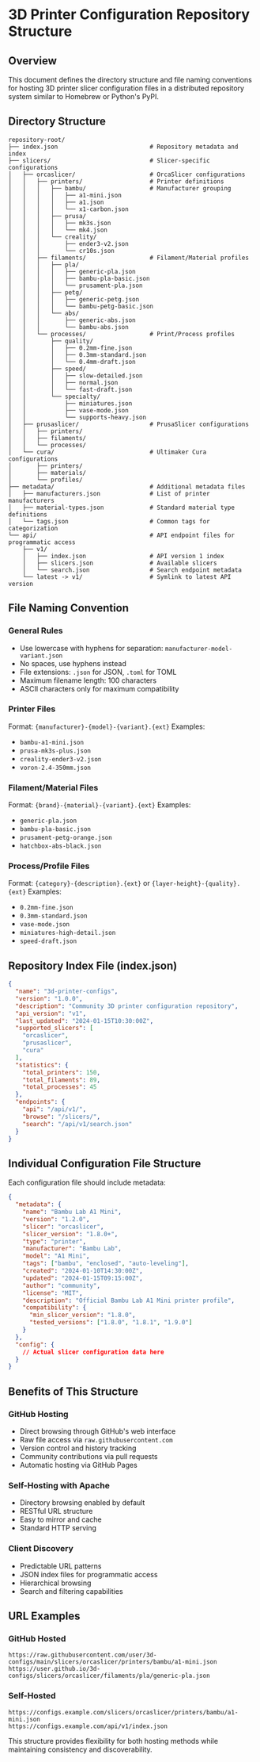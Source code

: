 # 3D Printer Configuration Repository Structure

## Overview
This document defines the directory structure and file naming conventions for hosting 3D printer slicer configuration files in a distributed repository system similar to Homebrew or Python's PyPI.

## Directory Structure

```
repository-root/
├── index.json                          # Repository metadata and index
├── slicers/                            # Slicer-specific configurations
│   ├── orcaslicer/                     # OrcaSlicer configurations
│   │   ├── printers/                   # Printer definitions
│   │   │   ├── bambu/                  # Manufacturer grouping
│   │   │   │   ├── a1-mini.json
│   │   │   │   ├── a1.json
│   │   │   │   └── x1-carbon.json
│   │   │   ├── prusa/
│   │   │   │   ├── mk3s.json
│   │   │   │   └── mk4.json
│   │   │   └── creality/
│   │   │       ├── ender3-v2.json
│   │   │       └── cr10s.json
│   │   ├── filaments/                  # Filament/Material profiles
│   │   │   ├── pla/
│   │   │   │   ├── generic-pla.json
│   │   │   │   ├── bambu-pla-basic.json
│   │   │   │   └── prusament-pla.json
│   │   │   ├── petg/
│   │   │   │   ├── generic-petg.json
│   │   │   │   └── bambu-petg-basic.json
│   │   │   └── abs/
│   │   │       ├── generic-abs.json
│   │   │       └── bambu-abs.json
│   │   └── processes/                  # Print/Process profiles
│   │       ├── quality/
│   │       │   ├── 0.2mm-fine.json
│   │       │   ├── 0.3mm-standard.json
│   │       │   └── 0.4mm-draft.json
│   │       ├── speed/
│   │       │   ├── slow-detailed.json
│   │       │   ├── normal.json
│   │       │   └── fast-draft.json
│   │       └── specialty/
│   │           ├── miniatures.json
│   │           ├── vase-mode.json
│   │           └── supports-heavy.json
│   ├── prusaslicer/                    # PrusaSlicer configurations
│   │   ├── printers/
│   │   ├── filaments/
│   │   └── processes/
│   └── cura/                           # Ultimaker Cura configurations
│       ├── printers/
│       ├── materials/
│       └── profiles/
├── metadata/                           # Additional metadata files
│   ├── manufacturers.json              # List of printer manufacturers
│   ├── material-types.json             # Standard material type definitions
│   └── tags.json                       # Common tags for categorization
└── api/                                # API endpoint files for programmatic access
    ├── v1/
    │   ├── index.json                  # API version 1 index
    │   ├── slicers.json                # Available slicers
    │   └── search.json                 # Search endpoint metadata
    └── latest -> v1/                   # Symlink to latest API version
```

## File Naming Convention

### General Rules
- Use lowercase with hyphens for separation: `manufacturer-model-variant.json`
- No spaces, use hyphens instead
- File extensions: `.json` for JSON, `.toml` for TOML
- Maximum filename length: 100 characters
- ASCII characters only for maximum compatibility

### Printer Files
Format: `{manufacturer}-{model}-{variant}.{ext}`
Examples:
- `bambu-a1-mini.json`
- `prusa-mk3s-plus.json`
- `creality-ender3-v2.json`
- `voron-2.4-350mm.json`

### Filament/Material Files
Format: `{brand}-{material}-{variant}.{ext}`
Examples:
- `generic-pla.json`
- `bambu-pla-basic.json`
- `prusament-petg-orange.json`
- `hatchbox-abs-black.json`

### Process/Profile Files
Format: `{category}-{description}.{ext}` or `{layer-height}-{quality}.{ext}`
Examples:
- `0.2mm-fine.json`
- `0.3mm-standard.json`
- `vase-mode.json`
- `miniatures-high-detail.json`
- `speed-draft.json`

## Repository Index File (index.json)

```json
{
  "name": "3d-printer-configs",
  "version": "1.0.0",
  "description": "Community 3D printer configuration repository",
  "api_version": "v1",
  "last_updated": "2024-01-15T10:30:00Z",
  "supported_slicers": [
    "orcaslicer",
    "prusaslicer", 
    "cura"
  ],
  "statistics": {
    "total_printers": 150,
    "total_filaments": 89,
    "total_processes": 45
  },
  "endpoints": {
    "api": "/api/v1/",
    "browse": "/slicers/",
    "search": "/api/v1/search.json"
  }
}
```

## Individual Configuration File Structure

Each configuration file should include metadata:

```json
{
  "metadata": {
    "name": "Bambu Lab A1 Mini",
    "version": "1.2.0",
    "slicer": "orcaslicer",
    "slicer_version": "1.8.0+",
    "type": "printer",
    "manufacturer": "Bambu Lab",
    "model": "A1 Mini",
    "tags": ["bambu", "enclosed", "auto-leveling"],
    "created": "2024-01-10T14:30:00Z",
    "updated": "2024-01-15T09:15:00Z",
    "author": "community",
    "license": "MIT",
    "description": "Official Bambu Lab A1 Mini printer profile",
    "compatibility": {
      "min_slicer_version": "1.8.0",
      "tested_versions": ["1.8.0", "1.8.1", "1.9.0"]
    }
  },
  "config": {
    // Actual slicer configuration data here
  }
}
```

## Benefits of This Structure

### GitHub Hosting
- Direct browsing through GitHub's web interface
- Raw file access via `raw.githubusercontent.com`
- Version control and history tracking
- Community contributions via pull requests
- Automatic hosting via GitHub Pages

### Self-Hosting with Apache
- Directory browsing enabled by default
- RESTful URL structure
- Easy to mirror and cache
- Standard HTTP serving

### Client Discovery
- Predictable URL patterns
- JSON index files for programmatic access
- Hierarchical browsing
- Search and filtering capabilities

## URL Examples

### GitHub Hosted
```
https://raw.githubusercontent.com/user/3d-configs/main/slicers/orcaslicer/printers/bambu/a1-mini.json
https://user.github.io/3d-configs/slicers/orcaslicer/filaments/pla/generic-pla.json
```

### Self-Hosted
```
https://configs.example.com/slicers/orcaslicer/printers/bambu/a1-mini.json
https://configs.example.com/api/v1/index.json
```

This structure provides flexibility for both hosting methods while maintaining consistency and discoverability.
